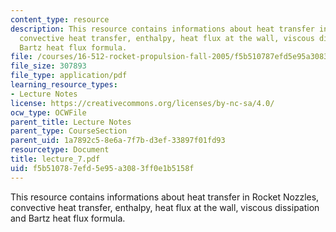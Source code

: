 ```yaml
---
content_type: resource
description: This resource contains informations about heat transfer in Rocket Nozzles,
  convective heat transfer, enthalpy, heat flux at the wall, viscous dissipation and
  Bartz heat flux formula.
file: /courses/16-512-rocket-propulsion-fall-2005/f5b510787efd5e95a3083ff0e1b5158f_lecture_7.pdf
file_size: 307893
file_type: application/pdf
learning_resource_types:
- Lecture Notes
license: https://creativecommons.org/licenses/by-nc-sa/4.0/
ocw_type: OCWFile
parent_title: Lecture Notes
parent_type: CourseSection
parent_uid: 1a7892c5-8e6a-7f7b-d3ef-33897f01fd93
resourcetype: Document
title: lecture_7.pdf
uid: f5b51078-7efd-5e95-a308-3ff0e1b5158f
---
```

This resource contains informations about heat transfer in Rocket Nozzles, convective heat transfer, enthalpy, heat flux at the wall, viscous dissipation and Bartz heat flux formula.